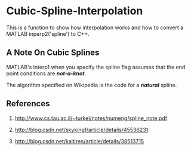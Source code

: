# Cubic-Spline-Interpolation

This is a function to show how interpolation works and how to convert a MATLAB inperp2('spline') to C++.



## A Note On Cubic Splines
 
 MATLAB's interp1 when you specify the spline flag assumes that the end point conditions are ***not-a-knot***.
 
 The algorithm specified on Wikipedia is the code for a ***natural*** spline.



## References

1. http://www.cs.tau.ac.il/~turkel/notes/numeng/spline_note.pdf

2. http://blog.csdn.net/skykingf/article/details/45536231

3. http://blog.csdn.net/kaitiren/article/details/38513715
